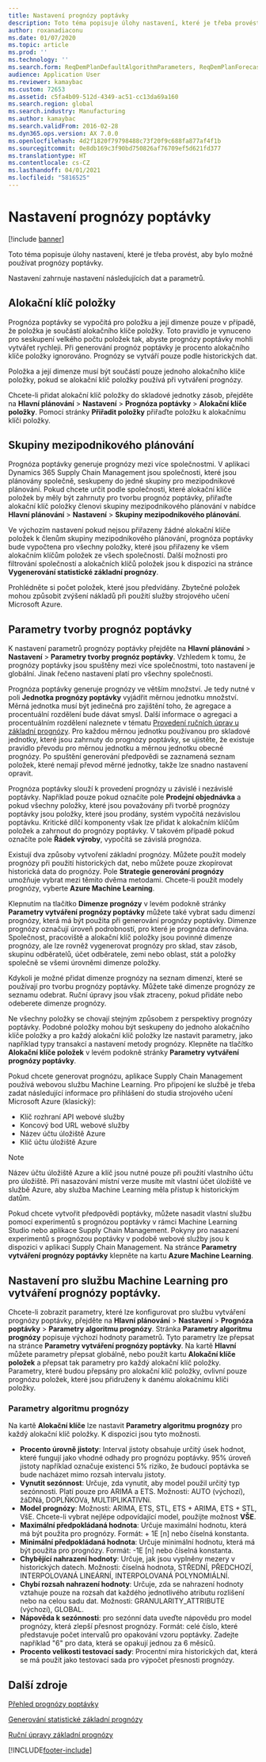 ```yaml
---
title: Nastavení prognózy poptávky
description: Toto téma popisuje úlohy nastavení, které je třeba provést, aby bylo možné používat prognózy poptávky.
author: roxanadiaconu
ms.date: 01/07/2020
ms.topic: article
ms.prod: ''
ms.technology: ''
ms.search.form: ReqDemPlanDefaultAlgorithmParameters, ReqDemPlanForecastParameters
audience: Application User
ms.reviewer: kamaybac
ms.custom: 72653
ms.assetid: c5fa4b09-512d-4349-ac51-cc13da69a160
ms.search.region: global
ms.search.industry: Manufacturing
ms.author: kamaybac
ms.search.validFrom: 2016-02-28
ms.dyn365.ops.version: AX 7.0.0
ms.openlocfilehash: 4d2f1820f79798488c73f20f9c688fa877af4f1b
ms.sourcegitcommit: 0e8db169c3f90bd750826af76709ef5d621fd377
ms.translationtype: HT
ms.contentlocale: cs-CZ
ms.lasthandoff: 04/01/2021
ms.locfileid: "5816525"
---
```

# <a name="demand-forecasting-setup"></a>Nastavení prognózy poptávky

[!include [banner](../includes/banner.md)]

Toto téma popisuje úlohy nastavení, které je třeba provést, aby bylo možné používat prognózy poptávky.  

Nastavení zahrnuje nastavení následujících dat a parametrů.

## <a name="item-allocation-key"></a>Alokační klíč položky
Prognóza poptávky se vypočítá pro položku a její dimenze pouze v případě, že položka je součástí alokačního klíče položky. Toto pravidlo je vynuceno pro seskupení velkého počtu položek tak, abyste prognózy poptávky mohli vytvářet rychleji. Při generování prognóz poptávky je procento alokačního klíče položky ignorováno. Prognózy se vytváří pouze podle historických dat. 

Položka a její dimenze musí být součástí pouze jednoho alokačního klíče položky, pokud se alokační klíč položky používá při vytváření prognózy. 

Chcete-li přidat alokační klíč položky do skladové jednotky zásob, přejděte na **Hlavní plánování** &gt; **Nastavení** &gt; **Prognóza poptávky** &gt; **Alokační klíče položky**. Pomocí stránky **Přiřadit položky** přiřaďte položku k alokačnímu klíči položky.

## <a name="intercompany-planning-groups"></a>Skupiny mezipodnikového plánování
Prognóza poptávky generuje prognózy mezi více společnostmi. V aplikaci Dynamics 365 Supply Chain Management jsou společnosti, které jsou plánovány společně, seskupeny do jedné skupiny pro mezipodnikové plánování. Pokud chcete určit podle společnosti, které alokační klíče položek by měly být zahrnuty pro tvorbu prognóz poptávky, přiřaďte alokační klíč položky členovi skupiny mezipodnikového plánování v nabídce **Hlavní plánování** &gt; **Nastavení** &gt; **Skupiny mezipodnikového plánování**. 

Ve výchozím nastavení pokud nejsou přiřazeny žádné alokační klíče položek k členům skupiny mezipodnikového plánování, prognóza poptávky bude vypočtena pro všechny položky, které jsou přiřazeny ke všem alokačním klíčům položek ze všech společností. Další možnosti pro filtrování společností a alokačních klíčů položek jsou k dispozici na stránce **Vygenerování statistické základní prognózy**. 

Prohlédněte si počet položek, které jsou předvídány. Zbytečné položek mohou způsobit zvýšení nákladů při použití služby strojového učení Microsoft Azure.

## <a name="demand-forecasting-parameters"></a>Parametry tvorby prognóz poptávky
K nastavení parametrů prognózy poptávky přejděte na **Hlavní plánování** &gt; **Nastavení** &gt; **Parametry tvorby prognóz poptávky**. Vzhledem k tomu, že prognózy poptávky jsou spuštěny mezi více společnostmi, toto nastavení je globální. Jinak řečeno nastavení platí pro všechny společnosti. 

Prognóza poptávky generuje prognózy ve větším množství. Je tedy nutné v poli **Jednotka prognózy poptávky** vyjádřit měrnou jednotku množství. Měrná jednotka musí být jedinečná pro zajištění toho, že agregace a procentuální rozdělení bude dávat smysl. Další informace o agregaci a procentuálním rozdělení naleznete v tématu [Provedení ručních úprav u základní prognózy](manual-adjustments-baseline-forecast.md). Pro každou měrnou jednotku používanou pro skladové jednotky, které jsou zahrnuty do prognózy poptávky, se ujistěte, že existuje pravidlo převodu pro měrnou jednotku a měrnou jednotku obecné prognózy. Po spuštění generování předpovědi se zaznamená seznam položek, které nemají převod měrné jednotky, takže lze snadno nastavení opravit. 

Prognóza poptávky slouží k provedení prognózy u závislé i nezávislé poptávky. Například pouze pokud označíte pole **Prodejní objednávka** a pokud všechny položky, které jsou považovány při tvorbě prognózy poptávky jsou položky, které jsou prodány, systém vypočítá nezávislou poptávku. Kritické dílčí komponenty však lze přidat k alokačním klíčům položek a zahrnout do prognózy poptávky. V takovém případě pokud označíte pole **Řádek výroby**, vypočítá se závislá prognóza. 

Existují dva způsoby vytvoření základní prognózy. Můžete použít modely prognózy při použití historických dat, nebo můžete pouze zkopírovat historická data do prognózy. Pole **Strategie generování prognózy** umožňuje vybrat mezi těmito dvěma metodami. Chcete-li použít modely prognózy, vyberte **Azure Machine Learning**. 

Klepnutím na tlačítko **Dimenze prognózy** v levém podokně stránky **Parametry vytváření prognózy poptávky** můžete také vybrat sadu dimenzí prognózy, která má být použita při generování prognózy poptávky. Dimenze prognózy označují úroveň podrobností, pro které je prognóza definována. Společnost, pracoviště a alokační klíč položky jsou povinné dimenze prognózy, ale lze rovněž vygenerovat prognózy pro sklad, stav zásob, skupinu odběratelů, účet odběratele, zemi nebo oblast, stát a položky společně se všemi úrovněmi dimenze položky. 

Kdykoli je možné přidat dimenze prognózy na seznam dimenzí, které se používají pro tvorbu prognózy poptávky. Můžete také dimenze prognózy ze seznamu odebrat. Ruční úpravy jsou však ztraceny, pokud přidáte nebo odeberete dimenze prognózy. 

Ne všechny položky se chovají stejným způsobem z perspektivy prognózy poptávky. Podobné položky mohou být seskupeny do jednoho alokačního klíče položky a pro každý alokační klíč položky lze nastavit parametry, jako například typy transakcí a nastavení metody prognózy. Klepněte na tlačítko **Alokační klíče položek** v levém podokně stránky **Parametry vytváření prognózy poptávky**. 

Pokud chcete generovat prognózu, aplikace Supply Chain Management používá webovou službu Machine Learning. Pro připojení ke službě je třeba zadat následující informace pro přihlášení do studia strojového učení Microsoft Azure (klasický):

-   Klíč rozhraní API webové služby
-   Koncový bod URL webové služby
-   Název účtu úložiště Azure
-   Klíč účtu úložiště Azure

> [!NOTE]
> Název účtu úložiště Azure a klíč jsou nutné pouze při použití vlastního účtu pro úložiště. Při nasazování místní verze musíte mít vlastní účet úložiště ve službě Azure, aby služba Machine Learning měla přístup k historickým datům. 

Pokud chcete vytvořit předpovědi poptávky, můžete nasadit vlastní službu pomocí experimentů s prognózou poptávky v rámci Machine Learning Studio nebo aplikace Supply Chain Management. Pokyny pro nasazení experimentů s prognózou poptávky v podobě webové služby jsou k dispozici v aplikaci Supply Chain Management. Na stránce **Parametry vytváření prognózy poptávky** klepněte na kartu **Azure Machine Learning**.

## <a name="settings-for-the-demand-forecasting-machine-learning-service"></a>Nastavení pro službu Machine Learning pro vytváření prognózy poptávky.
Chcete-li zobrazit parametry, které lze konfigurovat pro službu vytváření prognózy poptávky, přejděte na **Hlavní plánování** &gt; **Nastavení** &gt; **Prognóza poptávky** &gt; **Parametry algoritmu prognózy**. Stránka **Parametry algoritmu prognózy** popisuje výchozí hodnoty parametrů. Tyto parametry lze přepsat na stránce **Parametry vytváření prognózy poptávky**. Na kartě **Hlavní** můžete parametry přepsat globálně, nebo použít kartu **Alokační klíče položek** a přepsat tak parametry pro každý alokační klíč položky. Parametry, které budou přepsány pro alokační klíč položky, ovlivní pouze prognózu položek, které jsou přidruženy k danému alokačnímu klíči položky.

### <a name="forecast-algorithm-parameters"></a>Parametry algoritmu prognózy

Na kartě **Alokační klíče** lze nastavit **Parametry algoritmu prognózy** pro každý alokační klíč položky. K dispozici jsou tyto možnosti.
- **Procento úrovně jistoty**: Interval jistoty obsahuje určitý úsek hodnot, které fungují jako vhodné odhady pro prognózu poptávky. 95% úroveň jistoty například označuje existenci 5% riziko, že budoucí poptávka se bude nacházet mimo rozsah intervalu jistoty.
- **Vynutit sezónnost**: Určuje, zda vynutit, aby model použil určitý typ sezónnosti. Platí pouze pro ARIMA a ETS. Možnosti: AUTO (výchozí), žáDNá, DOPLŇKOVá, MULTIPLIKATIVNí.
- **Model prognózy**: Možnosti: ARIMA, ETS, STL, ETS + ARIMA, ETS + STL, VšE. Chcete-li vybrat nejlépe odpovídající model, použijte možnost **VŠE**.
- **Maximální předpokládaná hodnota**: Určuje maximální hodnotu, která má být použita pro prognózy. Formát: + 1E [n] nebo číselná konstanta.
- **Minimální předpokládaná hodnota**: Určuje minimální hodnotu, která má být použita pro prognózy. Formát: -1E [n] nebo číselná konstanta.
- **Chybějící nahrazení hodnoty**: Určuje, jak jsou vyplněny mezery v historických datech. Možnosti: číselná hodnota, STŘEDNÍ, PŘEDCHOZÍ, INTERPOLOVANÁ LINEÁRNÍ, INTERPOLOVANÁ POLYNOMIÁLNÍ.
- **Chybí rozsah nahrazení hodnoty**: Určuje, zda se nahrazení hodnoty vztahuje pouze na rozsah dat každého jednotlivého atributu rozlišení nebo na celou sadu dat. Možnosti: GRANULARITY_ATTRIBUTE (výchozí), GLOBAL.
- **Nápověda k sezónnosti**: pro sezónní data uveďte nápovědu pro model prognózy, která zlepší přesnost prognózy. Formát: celé číslo, které představuje počet intervalů pro opakování vzoru poptávky. Zadejte například "6" pro data, která se opakují jednou za 6 měsíců.
- **Procento velikosti testovací sady**: Procentní míra historických dat, která se má použít jako testovací sada pro výpočet přesnosti prognózy. 

<a name="additional-resources"></a>Další zdroje
--------

[Přehled prognózy poptávky](introduction-demand-forecasting.md)

[Generování statistické základní prognózy](generate-statistical-baseline-forecast.md)

[Ruční úpravy základní prognózy](manual-adjustments-baseline-forecast.md)





[!INCLUDE[footer-include](../../includes/footer-banner.md)]